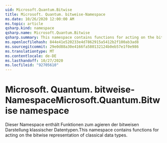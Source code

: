 ```yaml
---
uid: Microsoft.Quantum.Bitwise
title: Microsoft. Quantum. bitweise-Namespace
ms.date: 10/26/2020 12:00:00 AM
ms.topic: article
qsharp.kind: namespace
qsharp.name: Microsoft.Quantum.Bitwise
qsharp.summary: This namespace contains functions for acting on the bitwise representation of classical data types.
ms.openlocfilehash: 844e41e520233e4d7862915a5412b2f100ab3ad8
ms.sourcegitcommit: 29e0d88a30e4166fa580132124b0eb57e1f0e986
ms.translationtype: MT
ms.contentlocale: de-DE
ms.lasthandoff: 10/27/2020
ms.locfileid: "92705610"
---
```

# <a name="microsoftquantumbitwise-namespace"></a><span data-ttu-id="624dc-102">Microsoft. Quantum. bitweise-Namespace</span><span class="sxs-lookup"><span data-stu-id="624dc-102">Microsoft.Quantum.Bitwise namespace</span></span>

<span data-ttu-id="624dc-103">Dieser Namespace enthält Funktionen zum agieren der bitweisen Darstellung klassischer Datentypen.</span><span class="sxs-lookup"><span data-stu-id="624dc-103">This namespace contains functions for acting on the bitwise representation of classical data types.</span></span>

